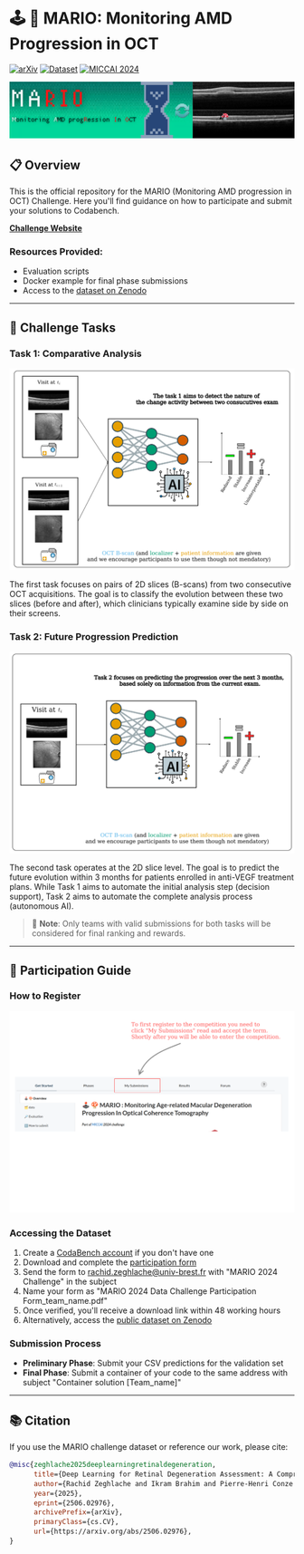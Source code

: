 # 🕹️ 🍄 MARIO: Monitoring AMD Progression in OCT

[![arXiv](https://img.shields.io/badge/arXiv-2506.02976-b31b1b.svg)](https://arxiv.org/abs/2506.02976)
[![Dataset](https://img.shields.io/badge/Dataset-Zenodo-blue)](https://zenodo.org/records/15270469)
[![MICCAI 2024](https://img.shields.io/badge/MICCAI-2024-green)](https://youvenz.github.io/MARIO_challenge.github.io/)

<p align="center">
  <img src="https://github.com/YouvenZ/MARIO-Challenge-MICCAI-2024/blob/main/images/mario_banner_.png" alt="MARIO Challenge Banner" width="800">
</p>

## 📋 Overview

This is the official repository for the MARIO (Monitoring AMD progression in OCT) Challenge. Here you'll find guidance on how to participate and submit your solutions to Codabench.

**[Challenge Website](https://youvenz.github.io/MARIO_challenge.github.io/)**

### Resources Provided:

- Evaluation scripts
- Docker example for final phase submissions
- Access to the [dataset on Zenodo](https://zenodo.org/records/15270469)

---

## 🎯 Challenge Tasks

### Task 1: Comparative Analysis

<p align="center">
  <img src="https://github.com/YouvenZ/MARIO-Challenge-MICCAI-2024/blob/main/images/mario_task_1_gray_bg.png" alt="Task 1" width="700">
</p>

The first task focuses on pairs of 2D slices (B-scans) from two consecutive OCT acquisitions. The goal is to classify the evolution between these two slices (before and after), which clinicians typically examine side by side on their screens.

### Task 2: Future Progression Prediction

<p align="center">
  <img src="https://github.com/YouvenZ/MARIO-Challenge-MICCAI-2024/blob/main/images/mario_task_2_gray_bg.png" alt="Task 2" width="700">
</p>

The second task operates at the 2D slice level. The goal is to predict the future evolution within 3 months for patients enrolled in anti-VEGF treatment plans. While Task 1 aims to automate the initial analysis step (decision support), Task 2 aims to automate the complete analysis process (autonomous AI).

> 🔔 **Note**: Only teams with valid submissions for both tasks will be considered for final ranking and rewards.

---

## 📝 Participation Guide

### How to Register

<p align="center">
  <img src="https://github.com/YouvenZ/MARIO-Challenge-MICCAI-2024/blob/main/images/tuto_register.png" alt="Registration Tutorial">
</p>

### Accessing the Dataset

1. Create a [CodaBench account](https://www.codabench.org/accounts/signup) if you don't have one
2. Download and complete the [participation form](https://github.com/YouvenZ/MARIO-Challenge-MICCAI-2024/blob/main/MARIO%202024%20Data%20Challenge%20Participation%20Form.pdf)
3. Send the form to rachid.zeghlache@univ-brest.fr with "MARIO 2024 Challenge" in the subject
4. Name your form as "MARIO 2024 Data Challenge Participation Form_team_name.pdf"
5. Once verified, you'll receive a download link within 48 working hours
6. Alternatively, access the [public dataset on Zenodo](https://zenodo.org/records/15270469)

### Submission Process

- **Preliminary Phase**: Submit your CSV predictions for the validation set
- **Final Phase**: Submit a container of your code to the same address with subject "Container solution [Team_name]"

---

## 📚 Citation

If you use the MARIO challenge dataset or reference our work, please cite:

```bibtex
@misc{zeghlache2025deeplearningretinaldegeneration,
      title={Deep Learning for Retinal Degeneration Assessment: A Comprehensive Analysis of the MARIO AMD Progression Challenge}, 
      author={Rachid Zeghlache and Ikram Brahim and Pierre-Henri Conze and Mathieu Lamard and Mohammed El Amine Lazouni and Zineb Aziza Elaouaber and Leila Ryma Lazouni and Christopher Nielsen and Ahmad O. Ahsan and Matthias Wilms and Nils D. Forkert and Lovre Antonio Budimir and Ivana Matovinović and Donik Vršnak and Sven Lončarić and Philippe Zhang and Weili Jiang and Yihao Li and Yiding Hao and Markus Frohmann and Patrick Binder and Marcel Huber and Taha Emre and Teresa Finisterra Araújo and Marzieh Oghbaie and Hrvoje Bogunović and Amerens A. Bekkers and Nina M. van Liebergen and Hugo J. Kuijf and Abdul Qayyum and Moona Mazher and Steven A. Niederer and Alberto J. Beltrán-Carrero and Juan J. Gómez-Valverde and Javier Torresano-Rodríquez and Álvaro Caballero-Sastre and María J. Ledesma Carbayo and Yosuke Yamagishi and Yi Ding and Robin Peretzke and Alexandra Ertl and Maximilian Fischer and Jessica Kächele and Sofiane Zehar and Karim Boukli Hacene and Thomas Monfort and Béatrice Cochener and Mostafa El Habib Daho and Anas-Alexis Benyoussef and Gwenolé Quellec},
      year={2025},
      eprint={2506.02976},
      archivePrefix={arXiv},
      primaryClass={cs.CV},
      url={https://arxiv.org/abs/2506.02976}, 
}
